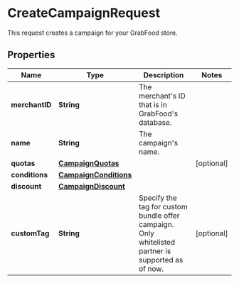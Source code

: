 

# CreateCampaignRequest

This request creates a campaign for your GrabFood store. 

## Properties

| Name | Type | Description | Notes |
|------------ | ------------- | ------------- | -------------|
|**merchantID** | **String** | The merchant&#39;s ID that is in GrabFood&#39;s database. |  |
|**name** | **String** | The campaign&#39;s name. |  |
|**quotas** | [**CampaignQuotas**](CampaignQuotas.md) |  |  [optional] |
|**conditions** | [**CampaignConditions**](CampaignConditions.md) |  |  |
|**discount** | [**CampaignDiscount**](CampaignDiscount.md) |  |  |
|**customTag** | **String** | Specify the tag for custom bundle offer campaign. Only whitelisted partner is supported as of now. |  [optional] |



